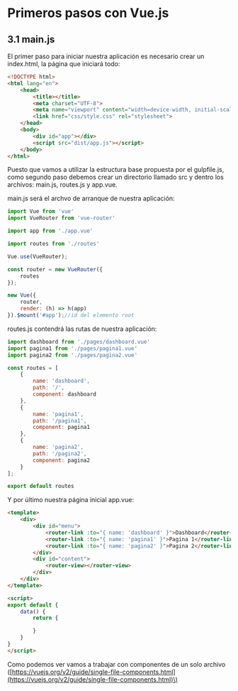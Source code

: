 # Primeros pasos con Vue.js

## 3.1 main.js

El primer paso para iniciar nuestra aplicación es necesario crear un index.html, la página que iniciará todo:

```html
<!DOCTYPE html>
<html lang="en">
    <head>
        <title></title>
        <meta charset="UTF-8">
        <meta name="viewport" content="width=device-width, initial-scale=1">
        <link href="css/style.css" rel="stylesheet">
    </head>
    <body>
        <div id="app"></div>
        <script src="dist/app.js"></script>
    </body>
</html>
```

Puesto que vamos a utilizar la estructura base propuesta por el gulpfile.js, como segundo paso debemos crear un directorio llamado src y dentro los archivos: main.js, routes.js y app.vue.

main.js será el archvo de arranque de nuestra aplicación:

```js
import Vue from 'vue'
import VueRouter from 'vue-router'

import app from './app.vue'

import routes from './routes'

Vue.use(VueRouter);

const router = new VueRouter({
    routes
});

new Vue({
    router,
    render: (h) => h(app)
}).$mount('#app');//id del elemento root
```

routes.js contendrá las rutas de nuestra aplicación:

```js
import dashboard from './pages/dashboard.vue'
import pagina1 from './pages/pagina1.vue'
import pagina2 from './pages/pagina2.vue'

const routes = [
    {
        name: 'dashboard',
        path: '/',
        component: dashboard
    },
    {
        name: 'pagina1',
        path: '/pagina1',
        component: pagina1
    },
    {
        name: 'pagina2',
        path: '/pagina2',
        component: pagina2
    }
];

export default routes
```

Y por último nuestra página inicial app.vue:

```html
<template>
    <div>
        <div id="menu">
            <router-link :to="{ name: 'dashboard' }">Dashboard</router-link>
            <router-link :to="{ name: 'pagina1' }">Pagina 1</router-link>
            <router-link :to="{ name: 'pagina2' }">Pagina 2</router-link>
        </div>
        <div id="content">
            <router-view></router-view>
        </div>
    </div>
</template>

<script>
export default {
    data() {
        return {

        }
    }
}
</script>
```

Como podemos ver vamos a trabajar con componentes de un solo archivo \([https://vuejs.org/v2/guide/single-file-components.html](https://vuejs.org/v2/guide/single-file-components.html)\)

